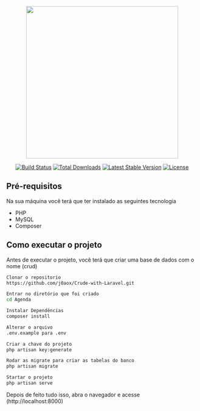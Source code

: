 <p align="center"><a href="https://laravel.com" target="_blank"><img src="https://raw.githubusercontent.com/laravel/art/master/logo-lockup/5%20SVG/2%20CMYK/1%20Full%20Color/laravel-logolockup-cmyk-red.svg" width="400"></a></p>

<p align="center">
<a href="https://travis-ci.org/laravel/framework"><img src="https://travis-ci.org/laravel/framework.svg" alt="Build Status"></a>
<a href="https://packagist.org/packages/laravel/framework"><img src="https://img.shields.io/packagist/dt/laravel/framework" alt="Total Downloads"></a>
<a href="https://packagist.org/packages/laravel/framework"><img src="https://img.shields.io/packagist/v/laravel/framework" alt="Latest Stable Version"></a>
<a href="https://packagist.org/packages/laravel/framework"><img src="https://img.shields.io/packagist/l/laravel/framework" alt="License"></a>
</p>

## Pré-requisitos

Na sua máquina você terá que ter instalado as seguintes tecnologia
- PHP
- MySQL
- Composer

## Como executar o projeto

Antes de executar o projeto, você terá que criar uma base de dados com o nome (crud)

```bash
Clonar o repositorio
https://github.com/j0aox/Crude-with-Laravel.git

Entrar no diretório que foi criado 
cd Agenda

Instalar Dependências
composer install

Alterar o arquivo 
.env.example para .env

Criar a chave do projeto
php artisan key:generate

Rodar as migrate para criar as tabelas do banco
php artisan migrate

Startar o projeto
php artisan serve

```
Depois de feito tudo isso, abra o navegador e acesse (http://localhost:8000)